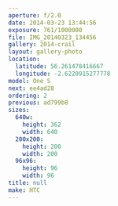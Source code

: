 ```yaml
---
aperture: f/2.0
date: 2014-03-23 13:44:56
exposure: 761/1000000
file: IMG_20140323_134456
gallery: 2014-crail
layout: gallery-photo
location:
  latitude: 56.261478416667
  longitude: -2.6220915277778
model: One S
next: ee4ad28
ordering: 2
previous: ad799b8
sizes:
  640w:
    height: 362
    width: 640
  200x200:
    height: 200
    width: 200
  96x96:
    height: 96
    width: 96
title: null
make: HTC
---
```

